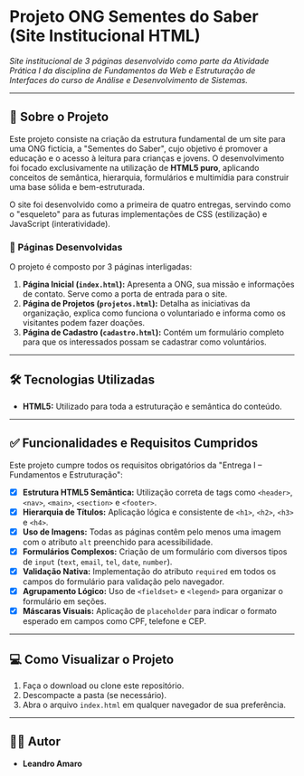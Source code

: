 # Projeto ONG Sementes do Saber (Site Institucional HTML)

_Site institucional de 3 páginas desenvolvido como parte da Atividade Prática I da disciplina de Fundamentos da Web e Estruturação de Interfaces do curso de Análise e Desenvolvimento de Sistemas._

---

## 🚀 Sobre o Projeto

Este projeto consiste na criação da estrutura fundamental de um site para uma ONG fictícia, a "Sementes do Saber", cujo objetivo é promover a educação e o acesso à leitura para crianças e jovens. O desenvolvimento foi focado exclusivamente na utilização de **HTML5 puro**, aplicando conceitos de semântica, hierarquia, formulários e multimídia para construir uma base sólida e bem-estruturada.

O site foi desenvolvido como a primeira de quatro entregas, servindo como o "esqueleto" para as futuras implementações de CSS (estilização) e JavaScript (interatividade).

### 📖 Páginas Desenvolvidas

O projeto é composto por 3 páginas interligadas:

1.  **Página Inicial (`index.html`):** Apresenta a ONG, sua missão e informações de contato. Serve como a porta de entrada para o site.
2.  **Página de Projetos (`projetos.html`):** Detalha as iniciativas da organização, explica como funciona o voluntariado e informa como os visitantes podem fazer doações.
3.  **Página de Cadastro (`cadastro.html`):** Contém um formulário completo para que os interessados possam se cadastrar como voluntários.

---

## 🛠️ Tecnologias Utilizadas

* **HTML5:** Utilizado para toda a estruturação e semântica do conteúdo.

---

## ✅ Funcionalidades e Requisitos Cumpridos

Este projeto cumpre todos os requisitos obrigatórios da "Entrega I – Fundamentos e Estruturação":

- [x] **Estrutura HTML5 Semântica:** Utilização correta de tags como `<header>`, `<nav>`, `<main>`, `<section>` e `<footer>`.
- [x] **Hierarquia de Títulos:** Aplicação lógica e consistente de `<h1>`, `<h2>`, `<h3>` e `<h4>`.
- [x] **Uso de Imagens:** Todas as páginas contêm pelo menos uma imagem com o atributo `alt` preenchido para acessibilidade.
- [x] **Formulários Complexos:** Criação de um formulário com diversos tipos de `input` (`text`, `email`, `tel`, `date`, `number`).
- [x] **Validação Nativa:** Implementação do atributo `required` em todos os campos do formulário para validação pelo navegador.
- [x] **Agrupamento Lógico:** Uso de `<fieldset>` e `<legend>` para organizar o formulário em seções.
- [x] **Máscaras Visuais:** Aplicação de `placeholder` para indicar o formato esperado em campos como CPF, telefone e CEP.

---

## 💻 Como Visualizar o Projeto

1.  Faça o download ou clone este repositório.
2.  Descompacte a pasta (se necessário).
3.  Abra o arquivo `index.html` em qualquer navegador de sua preferência.

---

## 👨‍💻 Autor

* **Leandro Amaro**

